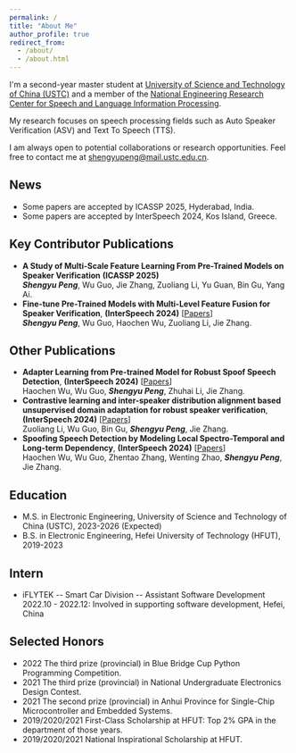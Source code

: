 ```yaml
---
permalink: /
title: "About Me"
author_profile: true
redirect_from: 
  - /about/
  - /about.html
---
```


I'm a second-year master student at [University of Science and Technology of China (USTC)](https://en.ustc.edu.cn/) and a member of the [National Engineering Research Center for Speech and Language Information Processing](https://nelslip.ustc.edu.cn/main.htm).

My research focuses on speech processing fields such as Auto Speaker Verification (ASV) and Text To Speech (TTS).

I am always open to potential collaborations or research opportunities. 
Feel free to contact me at [shengyupeng@mail.ustc.edu.cn](mailto:shengyupeng@mail.ustc.edu.cn).

## News 
- Some papers are accepted by ICASSP 2025, Hyderabad, India.
- Some papers are accepted by InterSpeech 2024, Kos Island, Greece.

## Key Contributor Publications
- **A Study of Multi-Scale Feature Learning From Pre-Trained Models on Speaker Verification** **(ICASSP 2025)**    
***Shengyu Peng***, Wu Guo, Jie Zhang, Zuoliang Li, Yu Guan, Bin Gu, Yang Ai.
- **Fine-tune Pre-Trained Models with Multi-Level Feature Fusion for Speaker Verification**, **(InterSpeech 2024)** [[Papers](https://www.isca-archive.org/interspeech_2024/peng24_interspeech.pdf)]  
***Shengyu Peng***, Wu Guo, Haochen Wu, Zuoliang Li, Jie Zhang. 


## Other Publications
- **Adapter Learning from Pre-trained Model for Robust Spoof Speech Detection**, **(InterSpeech 2024)** [[Papers](https://www.isca-archive.org/interspeech_2024/wu24c_interspeech.pdf)]  
Haochen Wu, Wu Guo, ***Shengyu Peng***, Zhuhai Li, Jie Zhang.
- **Contrastive learning and inter-speaker distribution alignment based unsupervised domain adaptation for robust speaker verification**, **(InterSpeech 2024)** [[Papers](https://www.isca-archive.org/interspeech_2024/li24u_interspeech.pdf)]  
Zuoliang Li, Wu Guo, Bin Gu, ***Shengyu Peng***, Jie Zhang.
- **Spoofing Speech Detection by Modeling Local Spectro-Temporal and Long-term Dependency**, **(InterSpeech 2024)** [[Papers](https://www.isca-archive.org/interspeech_2024/wu24b_interspeech.pdf)]  
Haochen Wu, Wu Guo, Zhentao Zhang, Wenting Zhao, ***Shengyu Peng***, Jie Zhang.




<!-- - **LASS: A Novel and Economical Data Augmentation Framework Based on Language Models for Debiasing Opinion Summarization**, Yanyue Zhang, Pengfei Li, **Yilong Lai**, Deyu Zhou, Yulan He. (**COLING 2025**)[[Papers](https://arxiv.org/pdf/2403.07693)]
- **Opinions Are Not Always Positive: Debiasing Opinion Summarization with Model-Specific and Model-Agnostic Methods**, Yanyue Zhang, ***Yilong Lai***, Zhenglin Wang, Pengfei Li, Deyu Zhou, Yulan He. (**LREC-COLING 2024**) [[Papers](https://aclanthology.org/2024.lrec-main.1094.pdf)] -->

## Education 

* M.S. in Electronic Engineering, University of Science and Technology of China (USTC), 2023-2026 (Expected)
* B.S. in Electronic Engineering, Hefei University of Technology (HFUT), 2019-2023

## Intern 
* iFLYTEK -- Smart Car Division -- Assistant Software Development  
2022.10 - 2022.12: Involved in supporting software development, Hefei, China


## Selected Honors
- 2022    The third prize (provincial) in Blue Bridge Cup Python Programming Competition.
- 2021    The third prize (provincial) in National Undergraduate Electronics Design Contest.
- 2021    The second prize (provincial) in Anhui Province for Single-Chip Microcontroller and Embedded Systems.
- 2019/2020/2021    First-Class Scholarship at HFUT: Top 2% GPA in the department of those years.
- 2019/2020/2021    National Inspirational Scholarship at HFUT.